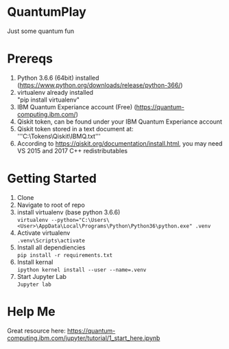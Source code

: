 # QuantumPlay
Just some quantum fun

# Prereqs
1. Python 3.6.6 (64bit) installed (https://www.python.org/downloads/release/python-366/)
2. virtualenv already installed  
  "pip install virtualenv"
3. IBM Quantum Experiance account (Free) (https://quantum-computing.ibm.com/)
4. Qiskit token, can be found under your IBM Quantum Experiance account
5. Qiskit token stored in a text document at:  
  '''C:\Tokens\Qiskit\IBMQ.txt'''
6. According to https://qiskit.org/documentation/install.html, you may need VS 2015 and 2017 C++ redistributables 

# Getting Started
1. Clone  
2. Navigate to root of repo
3. install virtualenv (base python 3.6.6)  
  ```virtualenv --python="C:\Users\<User>\AppData\Local\Programs\Python\Python36\python.exe" .venv```  
4. Activate virtualenv  
  ```.venv\Scripts\activate```
5. Install all dependiencies  
  ```pip install -r requirements.txt```  
6. Install kernal  
  ```ipython kernel install --user --name=.venv```
7. Start Jupyter Lab  
  ```Jupyter lab```

# Help Me
Great resource here: https://quantum-computing.ibm.com/jupyter/tutorial/1_start_here.ipynb

